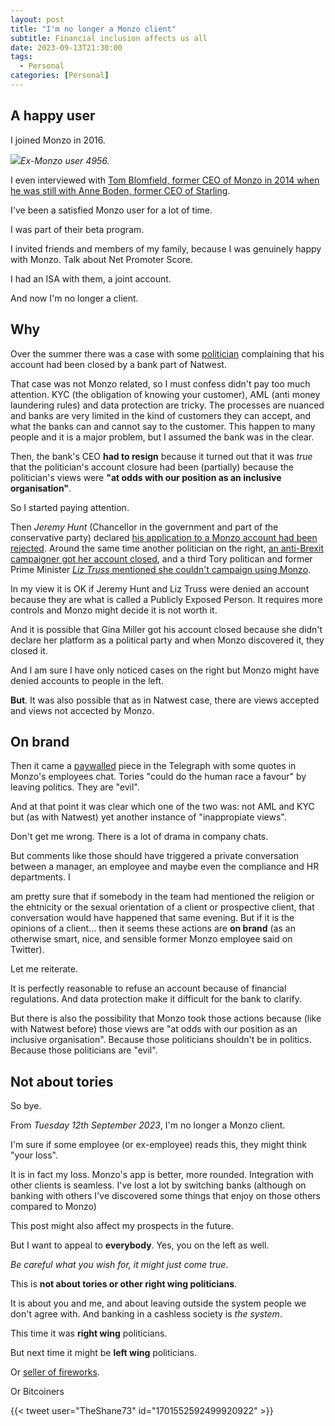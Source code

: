 ```yaml
---
layout: post
title: "I'm no longer a Monzo client"
subtitle: Financial inclusion affects us all
date: 2023-09-13T21:30:00
tags:
  - Personal
categories: [Personal]
---
```


## A happy user

I joined Monzo in 2016. 

![](/img/Screenshot_20230825-232526.png)_Ex-Monzo user 4956._

I even interviewed with [Tom Blomfield, former CEO of Monzo in 2014 when he was still with Anne Boden, former CEO of Starling](http://lists.lrug.org/pipermail/chat-lrug.org/2014-September/023108.html). 

I've been a satisfied Monzo user for a lot of time.

I was part of their beta program. 

I invited friends and members of my family, because I was genuinely happy with Monzo. Talk about Net Promoter Score.

I had an ISA with them, a joint account.

And now I'm no longer a client.

## Why

Over the summer there was a case with some [politician](https://news.sky.com/story/nigel-farages-bank-accounts-whats-it-all-about-and-whats-the-coutts-threshold-12915155) complaining that his account had been closed by a bank part of Natwest. 

That case was not Monzo related, so I must confess didn't pay too much attention. KYC (the obligation of knowing your customer), AML (anti money laundering rules) and data protection are tricky. The processes are nuanced and banks are very limited in the kind of customers they can accept, and what the banks can and cannot say to the customer. This happen to many people and it is a major problem, but I assumed the bank was in the clear.

Then, the bank's CEO __had to resign__ because it turned out that it was *true* that the politician's account closure had been (partially) because the politician's views were **"at odds with our position as an inclusive organisation"**. 

So I started paying attention. 

Then _Jeremy Hunt_ (Chancellor in the government and part of the conservative party) declared [his application to a Monzo account had been rejected](https://www.theguardian.com/business/2023/jul/09/jeremy-hunt-reveals-he-was-refused-monzo-account). Around the same time another politician on the right, [an anti-Brexit campaigner got her account closed](https://www.bbc.co.uk/news/uk-politics-66328098), and a third Tory politican and former Prime Minister [_Liz Truss_ mentioned she couldn't campaign using Monzo](https://www.msn.com/en-gb/money/other/liz-truss-was-refused-bank-account-for-tory-leadership-campaign/ar-AA1fwy0T).

In my view it is OK if Jeremy Hunt and Liz Truss were denied an account because they are what is called a Publicly Exposed Person. It requires more controls and Monzo might decide it is not worth it. 

And it is possible that Gina Miller got his account closed because she didn't declare her platform as a political party and when Monzo discovered it, they closed it. 

And I am sure I have only noticed cases on the right but Monzo might have denied accounts to people in the left.

**But**. It was also possible that as in Natwest case, there are views accepted and views not accected by Monzo.

## On brand

Then it came a [paywalled](https://www.telegraph.co.uk/news/2023/08/01/bank-monzo-jeremy-hunt-refused-account-tories-evil/) piece in the Telegraph with some quotes in Monzo's employees chat. Tories "could do the human race a favour" by leaving politics. They are "evil".

And at that point it was clear which one of the two was: not AML and KYC but (as with Natwest) yet another instance of "inappropiate views". 

Don't get me wrong. There is a lot of drama in company chats. 

But comments like those should have triggered a private conversation between a manager, an employee and maybe even the compliance and HR departments. I

 am pretty sure that if somebody in the team had mentioned the religion or the ehtnicity or the sexual orientation of a client or prospective client, that conversation would have happened that same evening. But if it is the opinions of a client... then it seems these actions are **on brand** (as an otherwise smart, nice, and sensible former Monzo employee said on Twitter).

Let me reiterate. 

It is perfectly reasonable to refuse an account because of financial regulations. And data protection make it difficult for the bank to clarify.

But there is also the possibility that Monzo took those actions because (like with Natwest before) those views are "at odds with our position as an inclusive organisation". Because those politicians shouldn't be in politics. Because those politicians are "evil".

## Not about tories

So bye. 

From _Tuesday 12th September 2023_, I'm no longer a Monzo client. 

I'm sure if some employee (or ex-employee) reads this, they might think "your loss". 

It is in fact my loss. Monzo's app is better, more rounded. Integration with other clients is seamless. I've lost a lot by switching banks (although on banking with others I've discovered some things that enjoy on those others compared to Monzo)

This post might also affect my prospects in the future. 

But I want to appeal to **everybody**. Yes, you on the left as well.

_Be careful what you wish for, it might just come true_.

This is **not about tories or other right wing politicians**. 

It is about you and me, and about leaving outside the system people we don't agree with. And banking in a cashless society is _the system_.

This time it was __right wing__ politicians.

But next time it might be __left wing__ politicians. 

Or [seller of fireworks](https://en.wikipedia.org/wiki/Operation_Choke_Point).

Or Bitcoiners

{{< tweet user="TheShane73" id="1701552592499920922" >}}
